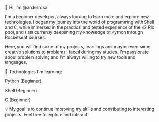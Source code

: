 👋 Hi, I’m @anderrosa

I'm a beginner developer, always looking to learn more and explore new technologies. I began my journey into the world of programming with Shell and C, while immersed in the practical and tested experience of the 42 Rio pool, and I am currently deepening my knowledge of Python through Rocketseat courses.

Here, you will find some of my projects, learnings and maybe even some creative solutions to problems I faced during my studies. I'm passionate about problem solving and I'm always willing to try new tools and languages.

🔧 Technologies I'm learning:

Python (Beginner)

Shell (Beginner)

C (Beginner)

💡 My goal is to continue improving my skills and contributing to interesting projects. Feel free to explore and interact!

<!---
anderrosa/anderrosa is a ✨ special ✨ repository because its `README.md` (this file) appears on your GitHub profile.
You can click the Preview link to take a look at your changes.
--->
